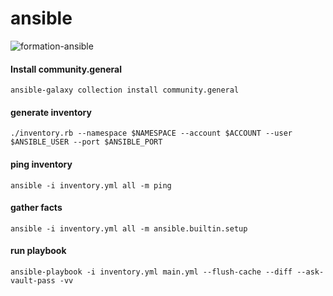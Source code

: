 # ansible

![formation-ansible](https://user-images.githubusercontent.com/26479/113611957-81d90b80-964f-11eb-95c9-2fb0dfa3cb0b.png)

#### Install community.general
```
ansible-galaxy collection install community.general
```

#### generate inventory
```
./inventory.rb --namespace $NAMESPACE --account $ACCOUNT --user $ANSIBLE_USER --port $ANSIBLE_PORT
```

#### ping inventory
```
ansible -i inventory.yml all -m ping
```

#### gather facts
```
ansible -i inventory.yml all -m ansible.builtin.setup
```

#### run playbook
```
ansible-playbook -i inventory.yml main.yml --flush-cache --diff --ask-vault-pass -vv
```
